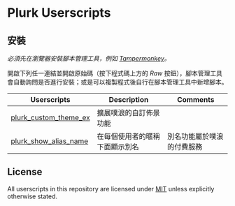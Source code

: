 # Plurk Userscripts

## 安裝

*必須先在瀏覽器安裝腳本管理工具，例如 [Tampermonkey](https://www.tampermonkey.net/)。*

開啟下列任一連結並開啟原始碼（按下程式碼上方的 *Raw* 按鈕），腳本管理工具會自動詢問是否進行安裝；或是可以複製程式後自行在腳本管理工具中新增腳本。

| Userscripts | Description | Comments |
|-------------|-------------|----------|
|[plurk_custom_theme_ex](./plurk_custom_theme_ex.user.js)|擴展噗浪的自訂佈景功能|
|[plurk_show_alias_name](./plurk_show_alias_name.user.js)|在每個使用者的暱稱下面顯示別名|別名功能屬於噗浪的付費服務|

## License

All userscripts in this repository are licensed under [MIT](./LICENSE) unless explicitly otherwise stated.
